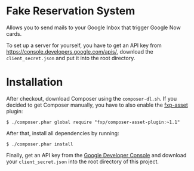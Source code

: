Fake Reservation System
=======================

Allows you to send mails to your Google Inbox that trigger Google Now cards.

To set up a server for yourself, you have to get an API key from
https://console.developers.google.com/apis/, download the `client_secret.json`
and put it into the root directory.


Installation
============

After checkout, download Composer using the `composer-dl.sh`. If you decided to
get Composer manually, you have to also enable the [fxp-asset](https://packagist.org/packages/fxp/composer-asset-plugin)
plugin:

    $ ./composer.phar global require "fxp/composer-asset-plugin:~1.1"

After that, install all dependencies by running:

    $ ./composer.phar install

Finally, get an API key from the [Google Developer Console](https://console.developers.google.com/apis/)
and download your `client_secret.json` into the root directory of this project.

